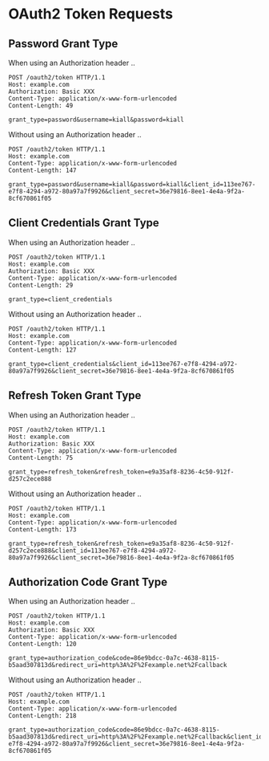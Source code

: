 # OAuth2 Token Requests

## Password Grant Type

When using an Authorization header ..

    POST /oauth2/token HTTP/1.1
    Host: example.com
    Authorization: Basic XXX
    Content-Type: application/x-www-form-urlencoded
    Content-Length: 49

    grant_type=password&username=kiall&password=kiall

Without using an Authorization header ..

    POST /oauth2/token HTTP/1.1
    Host: example.com
    Content-Type: application/x-www-form-urlencoded
    Content-Length: 147

    grant_type=password&username=kiall&password=kiall&client_id=113ee767-e7f8-4294-a972-80a97a7f9926&client_secret=36e79816-8ee1-4e4a-9f2a-8cf670861f05

## Client Credentials Grant Type

When using an Authorization header ..

    POST /oauth2/token HTTP/1.1
    Host: example.com
    Authorization: Basic XXX
    Content-Type: application/x-www-form-urlencoded
    Content-Length: 29

    grant_type=client_credentials

Without using an Authorization header ..

    POST /oauth2/token HTTP/1.1
    Host: example.com
    Content-Type: application/x-www-form-urlencoded
    Content-Length: 127

    grant_type=client_credentials&client_id=113ee767-e7f8-4294-a972-80a97a7f9926&client_secret=36e79816-8ee1-4e4a-9f2a-8cf670861f05

## Refresh Token Grant Type

When using an Authorization header ..

    POST /oauth2/token HTTP/1.1
    Host: example.com
    Authorization: Basic XXX
    Content-Type: application/x-www-form-urlencoded
    Content-Length: 75

    grant_type=refresh_token&refresh_token=e9a35af8-8236-4c50-912f-d257c2ece888

Without using an Authorization header ..

    POST /oauth2/token HTTP/1.1
    Host: example.com
    Content-Type: application/x-www-form-urlencoded
    Content-Length: 173

    grant_type=refresh_token&refresh_token=e9a35af8-8236-4c50-912f-d257c2ece888&client_id=113ee767-e7f8-4294-a972-80a97a7f9926&client_secret=36e79816-8ee1-4e4a-9f2a-8cf670861f05

## Authorization Code Grant Type

When using an Authorization header ..

    POST /oauth2/token HTTP/1.1
    Host: example.com
    Authorization: Basic XXX
    Content-Type: application/x-www-form-urlencoded
    Content-Length: 120

    grant_type=authorization_code&code=86e9bdcc-0a7c-4638-8115-b5aad307813d&redirect_uri=http%3A%2F%2Fexample.net%2Fcallback

Without using an Authorization header ..

    POST /oauth2/token HTTP/1.1
    Host: example.com
    Content-Type: application/x-www-form-urlencoded
    Content-Length: 218

    grant_type=authorization_code&code=86e9bdcc-0a7c-4638-8115-b5aad307813d&redirect_uri=http%3A%2F%2Fexample.net%2Fcallback&client_id=113ee767-e7f8-4294-a972-80a97a7f9926&client_secret=36e79816-8ee1-4e4a-9f2a-8cf670861f05
